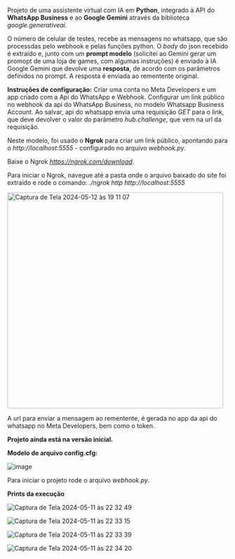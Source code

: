 Projeto de uma assistente virtual com IA em **Python**, integrado à API do **WhatsApp Business** e ao **Google Gemini** através da biblioteca _google.generativeai_.

O número de celular de testes, recebe as mensagens no whatsapp, que são processdas pelo webhook e pelas funções python. O _body_ do json recebido é extraído e, 
junto com um **prompt modelo** (solicitei ao Gemini gerar um promopt de uma loja de games, com algumas instruções) é enviado à IA Google Gemini que devolve uma **resposta**, 
de acordo com os parâmetros definidos no prompt. A resposta é enviada ao rementente original.

**Instruções de configuração:**
Criar uma conta no Meta Developers e um app criado com a Api do WhatsApp e Webhook.
Configurar um link público no webhook da api do WhatsApp Business, no modelo Whatsapp Business Account. Ao salvar,  api do whatsapp envia uma requisição _GET_ para o link, que deve devolver o valor do parâmetro _hub.challenge_, que vem na url da requisição.

Neste modelo, foi usado o **Ngrok** para criar um link público, apontando para o _http://localhost:5555_ - configurado no arquivo _webhook.py_. 

Baixe o Ngrok _https://ngrok.com/download_.

Para iniciar o Ngrok, navegue até a pasta onde o arquivo baixado do site foi extraído e rode o comando: _./ngrok http http://localhost:5555_

<img width="492" alt="Captura de Tela 2024-05-12 às 19 11 07" src="https://github.com/cainaalba/chat_bot_gemini/assets/57020103/cdec6127-03fc-49b1-9eb5-47f376888e7e">

A url para enviar a mensagem ao rementente, é gerada no app da api do whatsapp no Meta Developers, bem como o token.

**Projeto ainda está na versão inicial.**

**Modelo de arquivo config.cfg:**

![image](https://github.com/cainaalba/chat_bot_gemini/assets/57020103/c29813b5-d63e-457a-8b86-4ea84338b3fa)

Para iniciar o projeto rode o arquivo _webhook.py_.

**Prints da execução**

![Captura de Tela 2024-05-11 às 22 32 49](https://github.com/cainaalba/chat_bot_gemini/assets/57020103/c36c4511-3658-4bfa-947f-aab0e4d20b35)

![Captura de Tela 2024-05-11 às 22 33 15](https://github.com/cainaalba/chat_bot_gemini/assets/57020103/f5c7794a-3b16-429a-8bf2-e237cb06e57d)

![Captura de Tela 2024-05-11 às 22 33 39](https://github.com/cainaalba/chat_bot_gemini/assets/57020103/e286e91c-0ffa-496d-ae81-321033dfd68a)

![Captura de Tela 2024-05-11 às 22 34 20](https://github.com/cainaalba/chat_bot_gemini/assets/57020103/97c69e44-b230-4838-a328-7bc5ab2f4c21)
